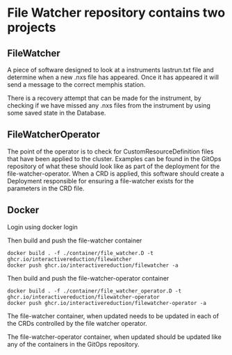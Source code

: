 # File Watcher repository contains two projects
## FileWatcher
A piece of software designed to look at a instruments lastrun.txt file and determine when a new .nxs file has appeared. Once it has appeared it will send a message to the correct memphis station.

There is a recovery attempt that can be made for the instrument, by checking if we have missed any .nxs files from the instrument by using some saved state in the Database.

## FileWatcherOperator
The point of the operator is to check for CustomResourceDefinition files that have been applied to the cluster. Examples can be found in the GitOps repository of what these should look like as part of the deployment for the file-watcher-operator. When a CRD is applied, this software should create a Deployment responsible for ensuring a file-watcher exists for the parameters in the CRD file.

## Docker

Login using docker login

Then build and push the file-watcher container
```shell
docker build . -f ./container/file_watcher.D -t ghcr.io/interactivereduction/filewatcher
docker push ghcr.io/interactivereduction/filewatcher -a
```

Then build and push the file-watcher-operator container

```shell
docker build . -f ./container/file_watcher_operator.D -t ghcr.io/interactivereduction/filewatcher-operator
docker push ghcr.io/interactivereduction/filewatcher-operator -a
```

The file-watcher container, when updated needs to be updated in each of the CRDs controlled by the file watcher operator.

The file-watcher-operator container, when updated should be updated like any of the containers in the GitOps repository.